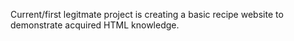 Current/first legitmate project is creating a basic recipe website to demonstrate acquired HTML knowledge.

